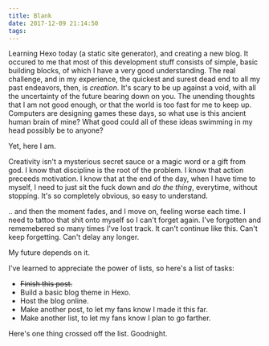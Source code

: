 ```yaml
---
title: Blank
date: 2017-12-09 21:14:50
tags:
---
```


Learning Hexo today (a static site generator), and creating a new blog. It occured to me that most of this development stuff consists of simple, basic building blocks, of which I have a very good understanding. The real challenge, and in my experience, the quickest and surest dead end to all my past endeavors, then, is _creation_. It's scary to be up against a void, with all the uncertainty of the future bearing down on you. The unending thoughts that I am not good enough, or that the world is too fast for me to keep up. Computers are designing games these days, so what use is this ancient human brain of mine? What good could all of these ideas swimming in my head possibly be to anyone?

Yet, here I am.

<!-- more -->

Creativity isn't a mysterious secret sauce or a magic word or a gift from god. I know that discipline is the root of the problem. I know that action preceeds motivation. I know that at the end of the day, when I have time to myself, I need to just sit the fuck down and _do the thing_, everytime, without stopping. It's so completely obvious, so easy to understand. 

.. and then the moment fades, and I move on, feeling worse each time. I need to tattoo that shit onto myself so I can't forget again. I've forgotten and rememebered so many times I've lost track. It can't continue like this. Can't keep forgetting. Can't delay any longer. 

My future depends on it.

I've learned to appreciate the power of lists, so here's a list of tasks:

- ~~Finish this post.~~
- Build a basic blog theme in Hexo.
- Host the blog online.
- Make another post, to let my fans know I made it this far.
- Make another list, to let my fans know I plan to go farther.

Here's one thing crossed off the list. Goodnight.